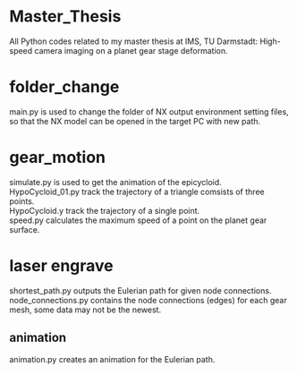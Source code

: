 # Master_Thesis
All Python codes related to my master thesis at IMS, TU Darmstadt: High-speed camera imaging on a planet gear stage deformation.

# folder_change
main.py is used to change the folder of NX output environment setting files, so that the NX model can be opened in the target PC with new path.

# gear_motion
simulate.py is used to get the animation of the epicycloid.  
HypoCycloid_01.py track the trajectory of a triangle comsists of three points.  
HypoCycloid.y track the trajectory of a single point.  
speed.py calculates the maximum speed of a point on the planet gear surface. 

# laser engrave
shortest_path.py outputs the Eulerian path for given node connections.  
node_connections.py contains the node connections (edges) for each gear mesh, some data may not be the newest.
## animation
animation.py creates an animation for the Eulerian path.

